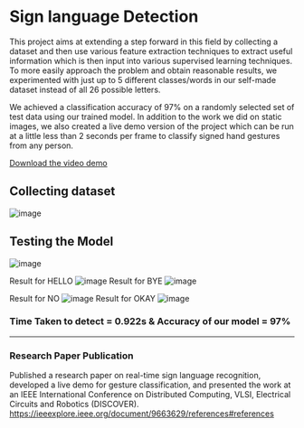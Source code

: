 # Sign language Detection

This project aims at extending a step forward in this field by collecting a dataset and then use various feature extraction techniques to extract useful information which is then input into various supervised learning techniques. To more easily approach the problem and obtain reasonable results, we experimented with just up to 5 different classes/words in our self-made dataset instead of all 26 possible letters.

We achieved a classification accuracy of 97% on a randomly selected set of test data using our trained model. In addition to the work we did on static images, we also created a live demo version of the project which can be run at a little less than 2 seconds per frame to classify signed hand gestures from any person.

[Download the video demo](final_video_1.mp4)

## Collecting dataset
![image](https://user-images.githubusercontent.com/74018041/121787111-e3829c80-cbe1-11eb-9353-f6c4ca2df4b6.png)

## Testing the Model
![image](https://user-images.githubusercontent.com/74018041/121787128-090fa600-cbe2-11eb-8a24-976dc1c79d94.png)



Result for HELLO 
![image](https://user-images.githubusercontent.com/74018041/121787208-6efc2d80-cbe2-11eb-9e0c-16067929a88f.png) 
Result for BYE
![image](https://user-images.githubusercontent.com/74018041/121787219-7cb1b300-cbe2-11eb-8d61-0528aafeef17.png)

Result for NO 
![image](https://user-images.githubusercontent.com/74018041/121787263-b71b5000-cbe2-11eb-93a6-33205e41efeb.png)
Result for OKAY
![image](https://user-images.githubusercontent.com/74018041/121787270-c0a4b800-cbe2-11eb-99b6-4750c0c56c10.png)
  

### Time Taken to detect = 0.922s & Accuracy of our model = 97%
-------------------------------------------------------------------------------------------------------------------------------------------------------------------------------------
### Research Paper Publication 
Published a research paper on real-time sign language recognition, developed a live demo for gesture classification, and presented the work at an IEEE International Conference on Distributed Computing, VLSI, Electrical Circuits and Robotics (DISCOVER).
https://ieeexplore.ieee.org/document/9663629/references#references

